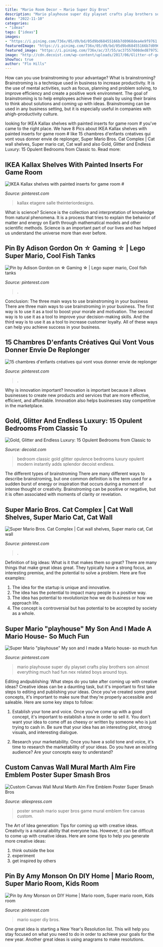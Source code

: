 ```yaml
---
title: "Mario Room Decor ~ Mario Super Diy Bros"
description: "Mario playhouse super diy playset crafts play brothers son almost everything much had fun nex related boys around toys"
date: "2022-11-10"
categories:
- "ideas"
tags: ["ideas"]
images:
- "https://i.pinimg.com/736x/05/d9/bd/05d9bd68455166b7d0968dea4e9f9761.jpg"
featuredImage: "https://i.pinimg.com/736x/05/d9/bd/05d9bd68455166b7d0968dea4e9f9761.jpg"
featured_image: "https://i.pinimg.com/736x/ac/37/55/ac37557608ded879752f958a4fd0cb70.jpg"
image: "http://cdn.decoist.com/wp-content/uploads/2017/06/Glitter-of-gold-instantly-adds-splendor-and-opulence-to-the-classic-bedroom.jpg"
ShowToc: true
author: "Flo Hills"
---
```



How can you use brainstroming to your advantage?
What is brainstroming? Brainstroming is a technique used in business to increase productivity. It is the use of mental activities, such as focus, planning and problem solving, to improve efficiency and create a positive work environment. The goal of brainstroming is to help employees achieve their goals by using their brains to think about solutions and coming up with ideas. Brainstroming can be used in any business setting, but it is especially useful in companies with ahigh-productivity culture.

	

		
looking for IKEA Kallax shelves with painted inserts for game room # you've came to the right place. We have 8 Pics about IKEA Kallax shelves with painted inserts for game room # like 15 chambres d&#039;enfants créatives qui vont vous donner envie de replonger, Super Mario Bros. Cat Complex | Cat wall shelves, Super mario cat, Cat wall and also Gold, Glitter and Endless Luxury: 15 Opulent Bedrooms from Classic to. Read more:
		
    
## IKEA Kallax Shelves With Painted Inserts For Game Room #

<img loading=lazy src="https://i.pinimg.com/736x/ac/37/55/ac37557608ded879752f958a4fd0cb70.jpg" onerror="this.onerror=null;this.src='https://tse3.mm.bing.net/th?id=OIP.-0fVB52-wXYmi-htbMS3fwHaNK&amp;pid=15.1';" alt="IKEA Kallax shelves with painted inserts for game room #">

_Source: pinterest.com_

>kallax etagere salle theinteriordesigns. 

	

What is science?
Science is the collection and interpretation of knowledge from natural phenomena. It is a process that tries to explain the behavior of matter and energy on Earth through mathematical models and other scientific methods. Science is an important part of our lives and has helped us understand the universe more than ever before.

    
## Pin By Adison Gordon On ☆ Gaming ☆ | Lego Super Mario, Cool Fish Tanks

<img loading=lazy src="https://i.pinimg.com/736x/95/11/7f/95117fe27592849b626125f7847cd205--best-fish-tanks-super-mario.jpg" onerror="this.onerror=null;this.src='https://tse2.mm.bing.net/th?id=OIP.wHf3AJ6ghJbJMiFweMcDVQHaGM&amp;pid=15.1';" alt="Pin by Adison Gordon on ☆ Gaming ☆ | Lego super mario, Cool fish tanks">

_Source: pinterest.com_

>. 

	

Conclusion: The three main ways to use brainstroming in your business
There are three main ways to use brainstroming in your business. The first way is to use it as a tool to boost your morale and motivation. The second way is to use it as a tool to improve your decision-making skills. And the third way is to use it as a tool to increase customer loyalty. All of these ways can help you achieve success in your business.

    
## 15 Chambres D&#039;enfants Créatives Qui Vont Vous Donner Envie De Replonger

<img loading=lazy src="https://i.pinimg.com/736x/05/d9/bd/05d9bd68455166b7d0968dea4e9f9761.jpg" onerror="this.onerror=null;this.src='https://tse3.mm.bing.net/th?id=OIP.EcedJ7n69mpkIcNTiMs1wAHaFe&amp;pid=15.1';" alt="15 chambres d&#039;enfants créatives qui vont vous donner envie de replonger">

_Source: pinterest.com_

>. 

	

Why is innovation important?
Innovation is important because it allows businesses to create new products and services that are more effective, efficient, and affordable. Innovation also helps businesses stay competitive in the marketplace.

    
## Gold, Glitter And Endless Luxury: 15 Opulent Bedrooms From Classic To

<img loading=lazy src="http://cdn.decoist.com/wp-content/uploads/2017/06/Glitter-of-gold-instantly-adds-splendor-and-opulence-to-the-classic-bedroom.jpg" onerror="this.onerror=null;this.src='https://tse3.mm.bing.net/th?id=OIP.vFguAvsadiHYrzEDfquY_wHaE8&amp;pid=15.1';" alt="Gold, Glitter and Endless Luxury: 15 Opulent Bedrooms from Classic to">

_Source: decoist.com_

>bedroom classic gold glitter opulence bedrooms luxury opulent modern instantly adds splendor decoist endless. 

	

The different types of brainstroming
There are many different ways to describe brainstroming, but one common definition is the term used for a sudden burst of energy or inspiration that occurs during a moment of intense thought or creativity. Brainstroming can be positive or negative, but it is often associated with moments of clarity or revelation.

    
## Super Mario Bros. Cat Complex | Cat Wall Shelves, Super Mario Cat, Cat Wall

<img loading=lazy src="https://i.pinimg.com/originals/a0/23/c7/a023c70b9a93594932d1968312c2213b.jpg" onerror="this.onerror=null;this.src='https://tse4.mm.bing.net/th?id=OIP.MXTMse0P1B3nmDCZ2WbcQwHaGK&amp;pid=15.1';" alt="Super Mario Bros. Cat Complex | Cat wall shelves, Super mario cat, Cat wall">

_Source: pinterest.com_

>. 

	

Definition of big ideas: What is it that makes them so great?
There are many things that make great ideas great. They typically have a strong focus, an interesting premise, and the potential to solve a problem. Here are five examples:
1. The idea for the startup is unique and innovative.
2. The idea has the potential to impact many people in a positive way.
3. The idea has potential to revolutionize how we do business or how we approach life. 
4. The concept is controversial but has potential to be accepted by society as a whole. 

    
## Super Mario &quot;playhouse&quot; My Son And I Made A Mario House- So Much Fun

<img loading=lazy src="https://i.pinimg.com/originals/eb/ec/1b/ebec1b2b739555f097ae2f64791e8e04.jpg" onerror="this.onerror=null;this.src='https://tse4.mm.bing.net/th?id=OIP.rgtQMxWozXuhHfjBmGCfygHaNO&amp;pid=15.1';" alt="Super Mario &quot;playhouse&quot; My son and I made a Mario house- so much fun">

_Source: pinterest.com_

>mario playhouse super diy playset crafts play brothers son almost everything much had fun nex related boys around toys. 

	

Editing andpublishing: What steps do you take after coming up with creative ideas?
Creative ideas can be a daunting task, but it's important to first take steps to editing and publishing your ideas. Once you've created some great concepts, it's important to make sure that they're properly accessible and saleable. Here are some key steps to follow:
1. Establish your tone and voice. Once you've come up with a good concept, it's important to establish a tone in order to sell it. You don't want your idea to come off as cheesy or written by someone who is just trying to cash in. Be sure that your idea has an interesting plot, strong visuals, and interesting dialogue.

2. Research your marketability. Once you have a solid tone and voice, it's time to research the marketability of your ideas. Do you have an existing audience? Are your concepts easy to understand?

    
## Custom Canvas Wall Mural Marth Alm Fire Emblem Poster Super Smash Bros

<img loading=lazy src="https://ae01.alicdn.com/kf/HTB1imetXizxK1RkSnaVq6xn9VXaU/Custom-Canvas-Wall-Mural-Marth-Alm-Fire-Emblem-Poster-Super-Smash-Bros-Mario-Wall-Sticker-Game.jpg" onerror="this.onerror=null;this.src='https://tse4.mm.bing.net/th?id=OIP.q10aC7byqxAx5RUQZK5-lAHaKu&amp;pid=15.1';" alt="Custom Canvas Wall Mural Marth Alm Fire Emblem Poster Super Smash Bros">

_Source: aliexpress.com_

>poster smash mario super bros game mural emblem fire canvas custom. 

	

The Art of Idea generation: Tips for coming up with creative ideas.
Creativity is a natural ability that everyone has. However, it can be difficult to come up with creative ideas. Here are some tips to help you generate more creative ideas: 
1. think outside the box 
2. experiment 
3. get inspired by others 

    
## Pin By Amy Monson On DIY Home | Mario Room, Super Mario Room, Kids Room

<img loading=lazy src="https://i.pinimg.com/originals/dc/f3/d7/dcf3d7c9d919ecd98e8e3fd618dc4abd.jpg" onerror="this.onerror=null;this.src='https://tse4.mm.bing.net/th?id=OIP.9y_H_uIdFvS_5YyMWjoFcgHaNJ&amp;pid=15.1';" alt="Pin by Amy Monson on DIY Home | Mario room, Super mario room, Kids room">

_Source: pinterest.com_

>mario super diy bros. 

	

One great idea is starting a New Year's Resolution list. This will help you stay focused on what you need to do in order to achieve your goals for the new year. Another great ideas is using anagrams to make resolutions.

